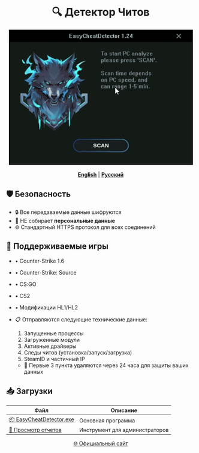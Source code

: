 <div align="center">
  
# 🔍 Детектор Читов

![Превью](https://github.com/UnrealKaraulov/EasyCheatDetector/blob/main/veed_converted.gif)

[**English**](README.md#english) | [**Русский**](#russian)

</div>

<a id="russian"></a>
## 🛡️ Безопасность
- 🔒 Все передаваемые данные шифруются
- 🚫 НЕ собирает **персональные данные**
- 🌐 Стандартный HTTPS протокол для всех соединений

## 🎯 Поддерживаемые игры
- • Counter-Strike 1.6  
- • Counter-Strike: Source  
- • CS:GO  
- • CS2  
- • Модификации HL1/HL2

- 📋 Отправляются следующие технические данные:
  1. Запущенные процессы
  2. Загруженные модули
  3. Активные драйверы
  4. Следы читов (установка/запуск/загрузка)
  5. SteamID и частичный IP
  - 🔐 Первые 3 пункта удаляются через 24 часа для защиты ваших данных

## 📥 Загрузки
| Файл | Описание |
|------|----------|
| [📦 EasyCheatDetector.exe](https://github.com/UnrealKaraulov/EasyCheatDetector/raw/refs/heads/main/EasyCheatDetector.exe) | Основная программа |
| [🔧 Просмотр отчетов](https://github.com/UnrealKaraulov/EasyCheatDetector/raw/refs/heads/main/EasyCheatViewer_x64.exe) | Инструмент для администраторов |

<div align="center">
  
[🌐 Официальный сайт](https://fungun.net/ecd/)  
</div>
